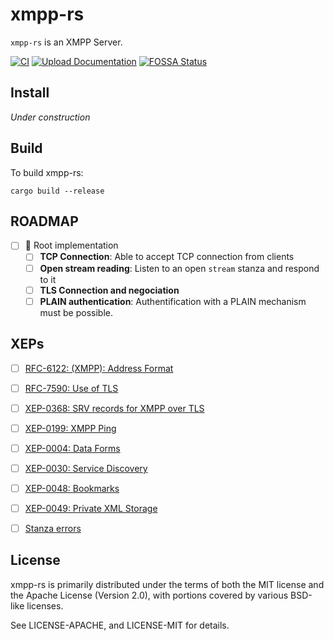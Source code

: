 # xmpp-rs

`xmpp-rs` is an XMPP Server.

[![CI](https://github.com/Freyskeyd/xmpp-rs/actions/workflows/ci.yml/badge.svg)](https://github.com/Freyskeyd/xmpp-rs/actions/workflows/ci.yml)
[![Upload Documentation](https://github.com/Freyskeyd/xmpp-rs/actions/workflows/update-doc.yml/badge.svg)](https://github.com/Freyskeyd/xmpp-rs/actions/workflows/update-doc.yml)
[![FOSSA Status](https://app.fossa.io/api/projects/git%2Bhttps%3A%2F%2Fgithub.com%2FFreyskeyd%2Fxmpp-rs.svg?type=shield)](https://app.fossa.io/projects/git%2Bhttps%3A%2F%2Fgithub.com%2FFreyskeyd%2Fxmpp-rs?ref=badge_shield)
## Install

*Under construction*

## Build

To build xmpp-rs:

`cargo build --release`

## ROADMAP

- [ ] :rocket: Root implementation
    - [ ] **TCP Connection**: Able to accept TCP connection from clients
    - [ ] **Open stream reading**: Listen to an open `stream` stanza and respond to it
    - [ ] **TLS Connection and negociation**
    - [ ] **PLAIN authentication**: Authentification with a PLAIN mechanism must be possible.

## XEPs

- [ ] [RFC-6122: (XMPP): Address Format](https://tools.ietf.org/html/rfc6122)
- [ ] [RFC-7590: Use of TLS](https://tools.ietf.org/html/rfc7590)
- [ ] [XEP-0368: SRV records for XMPP over TLS](https://xmpp.org/extensions/xep-0368.html)
- [ ] [XEP-0199: XMPP Ping](https://xmpp.org/extensions/xep-0199.html)
- [ ] [XEP-0004: Data Forms](https://xmpp.org/extensions/xep-0004.html)
- [ ] [XEP-0030: Service Discovery](https://xmpp.org/extensions/xep-0030.html)
- [ ] [XEP-0048: Bookmarks](https://xmpp.org/extensions/xep-0048.html)
- [ ] [XEP-0049: Private XML Storage](https://xmpp.org/extensions/xep-0049.html)

- [ ] [Stanza errors](https://tools.ietf.org/html/rfc6120#section-8.3)

## License

xmpp-rs is primarily distributed under the terms of both the MIT license
and the Apache License (Version 2.0), with portions covered by various
BSD-like licenses.

See LICENSE-APACHE, and LICENSE-MIT for details.
